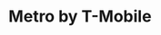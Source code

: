 ---
title: "Metro by T-Mobile"
url: /chicago/metro-by-t-mobile-north-clark-street-2/
shop: mobile phone
---